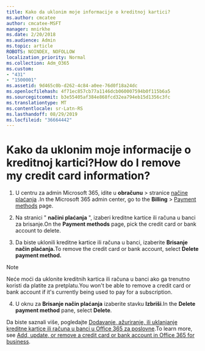 ```yaml
---
title: Kako da uklonim moje informacije o kreditnoj kartici?
ms.author: cmcatee
author: cmcatee-MSFT
manager: mnirkhe
ms.date: 2/20/2018
ms.audience: Admin
ms.topic: article
ROBOTS: NOINDEX, NOFOLLOW
localization_priority: Normal
ms.collection: Adm_O365
ms.custom:
- "431"
- "1500001"
ms.assetid: 9d465c0b-d262-4c84-a0ee-76d0f18a24dc
ms.openlocfilehash: 4f71ec857cb77a1146dcb060007594b0f115b6a5
ms.sourcegitcommit: b3e55405af384e868fcd32ea794eb15d1356c3fc
ms.translationtype: MT
ms.contentlocale: sr-Latn-RS
ms.lasthandoff: 08/29/2019
ms.locfileid: "36664442"
---
```

# <a name="how-do-i-remove-my-credit-card-information"></a><span data-ttu-id="038c4-102">Kako da uklonim moje informacije o kreditnoj kartici?</span><span class="sxs-lookup"><span data-stu-id="038c4-102">How do I remove my credit card information?</span></span>

1. <span data-ttu-id="038c4-103">U centru za admin Microsoft 365, idite u **obračunu** \> stranice [načine plaćanja](https://go.microsoft.com/fwlink/p/?linkid=2018806) .</span><span class="sxs-lookup"><span data-stu-id="038c4-103">In the Microsoft 365 admin center, go to the **Billing** \> [Payment methods](https://go.microsoft.com/fwlink/p/?linkid=2018806) page.</span></span>

2. <span data-ttu-id="038c4-104">Na stranici " **načini plaćanja** ", izaberi kreditne kartice ili računa u banci za brisanje.</span><span class="sxs-lookup"><span data-stu-id="038c4-104">On the **Payment methods** page, pick the credit card or bank account to delete.</span></span>

3. <span data-ttu-id="038c4-105">Da biste uklonili kreditne kartice ili računa u banci, izaberite **Brisanje način plaćanja.**</span><span class="sxs-lookup"><span data-stu-id="038c4-105">To remove the credit card or bank account, select **Delete payment method.**</span></span>

> [!NOTE]
> <span data-ttu-id="038c4-106">Neće moći da uklonite kreditnih kartica ili računa u banci ako ga trenutno koristi da platite za pretplatu.</span><span class="sxs-lookup"><span data-stu-id="038c4-106">You won't be able to remove a credit card or bank account if it's currently being used to pay for a subscription.</span></span>

4. <span data-ttu-id="038c4-107">U oknu za **Brisanje način plaćanja** izaberite stavku **Izbriši**.</span><span class="sxs-lookup"><span data-stu-id="038c4-107">In the **Delete payment method** pane, select **Delete**.</span></span>

<span data-ttu-id="038c4-108">Da biste saznali više, pogledajte [Dodavanje, ažuriranje, ili uklanjanje kreditne kartice ili računa u banci u Office 365 za poslovne](https://docs.microsoft.com/office365/admin/subscriptions-and-billing/add-update-or-remove-credit-card-or-bank-account).</span><span class="sxs-lookup"><span data-stu-id="038c4-108">To learn more, see [Add, update, or remove a credit card or bank account in Office 365 for business](https://docs.microsoft.com/office365/admin/subscriptions-and-billing/add-update-or-remove-credit-card-or-bank-account).</span></span>